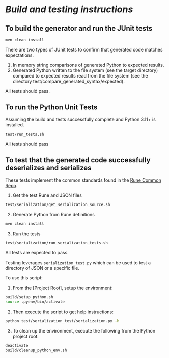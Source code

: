 # _Build and testing instructions_

## To build the generator and run the JUnit tests

```sh
mvn clean install
```

There are two types of JUnit tests to confirm that generated code matches expectations.

1. In memory string comparisons of generated Python to expected results.
2. Generated Python written to the file system (see the target directory) compared to expected results read from the file system (see the directory test/compare_generated_syntax/expected).

All tests should pass.

## To run the Python Unit Tests
Assuming the build and tests successfully complete and Python 3.11+ is installed.

```sh
test/run_tests.sh
```
All tests should pass

## To test that the generated code successfully deserializes and serializes 

These tests implement the common standards found in the [Rune Common Repo](https://github.com/finos/rune-common.git).  

1. Get the test Rune and JSON files

```sh
test/serialization/get_serialization_source.sh
```
2. Generate Python from Rune definitions
```sh
mvn clean install
```
3. Run the tests
```sh
test/serialization/run_serialization_tests.sh
```

All tests are expected to pass.

Testing leverages `serialization_test.py` which can be used to test a directory of JSON or a specific file.

To use this script:
1. From the [Project Root], setup the environment:
```sh
build/setup_python.sh
source .pyenv/bin/activate
```
2. Then execute the script to get help instructions:
```sh
python test/serialization_test/serialization.py -h
```
3. To clean up the environment, execute the following from the Python project root:
```sh
deactivate
build/cleanup_python_env.sh
```
